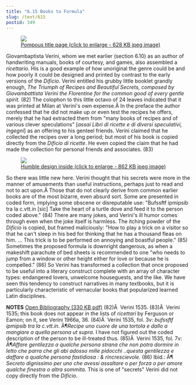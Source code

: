 ```yaml
---
title: "6.15 Books to Formula"
slug: /text/615
postid: 349
---
```

<p style="text-align: center;"></p>


<figure class="mkdn-figure">
    <a href="/images_full//6.00_Chapter_Six/HFS_024.01.jpg" class="mkdn-image-link">
    <img class="mkdn-image" src="/images_full//6.00_Chapter_Six/HFS_024.01.jpg" />
    <figcaption class="mkdn-figcaption">Pompous title page (click to enlarge - 628 KB jpeg image)</figcaption>
    </a>
</figure>

Giovambaptista Verini, whom we met earlier (section 6.10) as an author of handwriting manuals, books of courtesy, and games, also assembled a <em>ricettario</em>. His is a good example of how unoriginal the genre could be and how poorly it could be designed and printed by contrast to the early versions of the <em>Dificio</em>. Verini entitled his grubby little booklet grandly enough, <em>The Triumph of Recipes and Beautiful Secrets, composed by Giovambattista Verini the Florentine for the common good of every gentle spirit.</em> (82) The colophon to this little octavo of 24 leaves indicated that it was printed at Milan at Verini's own expense.Â In the preface the author confessed that he did not make up or even test the recipes he offers, merely that he had extracted them from "many books of recipes and of various clever speculations" [<em>assai Libri di ricette e di diversi speculativi, ingegni</em>] as an offering to his genteel friends. Verini claimed that he collected the recipes over a long period; but most of his book is copied directly from the <em>Dificio di ricette</em>. He even copied the claim that he had made the collection for personal friends and associates. (83)
<p style="text-align: center;"></p>


<figure class="mkdn-figure">
    <a href="/images_full//6.00_Chapter_Six/HFS_024.02.jpg" class="mkdn-image-link">
    <img class="mkdn-image" src="/images_full//6.00_Chapter_Six/HFS_024.02.jpg" />
    <figcaption class="mkdn-figcaption">Humble design inside (click to enlarge - 862 KB jpeg image)</figcaption>
    </a>
</figure>

So there was little new here. Verini thought that his secrets were more in the manner of amusements than useful instructions, perhaps just to read and not to act upon.Â Those that do not clearly derive from common earlier books are of the most bizarre, even absurd sort. Some are presented in coded form, implying some obscene or disreputable use: "Bufssftf ipmipsib tra la c.vtt.in [sic] Take the heart of a turtle dove and feed it to the person coded above." (84) There are many jokes, and Verini's ill humor comes through even when the joke itself is harmless. The itching powder of the <em>Dificio</em> is copied, but framed maliciously: "How to play a trick on a visitor so that he can't sleep in his bed for thinking that he has a thousand fleas on him. ... This trick is to be performed on annoying and boastful people." (85) Sometimes the proposed formula is downright dangerous, as when a makeshift parachute of bed sheets is recommended to one "who needs to jump from a window or other height either for love or because he is compelled." (86) So Verini has transformed a collection that once proposed to be useful into a literary construct complete with an array of character types: endangered lovers, unwelcome houseguests, and the like. We have seen this tendency to construct narratives in many textbooks, but it is particularly characteristic of vernacular books that popularized learned Latin disciplines.

<strong>NOTES</strong>
<a href="http://www.humanismforsale.org/bibliography.pdf" target="new">Open Bibliography (330 KB pdf)</a>
(82)Â  Verini 1535.
(83)Â  Verini 1535; this book does not appear in the lists of <em>ricettari</em> by Ferguson or Eamon; on it, see Verini 1966a, 36.
(84)Â  Verini 1535, fol. 3v: <em>bufssftf ipmipsib tra la c.vtt.in</em>. Â¶<em>Recipe uno cuore de una tortola e dallo a mangiare a quella persona ut supra</em>. I have not figured out the coded description of the person to be ill-treated thus.
(85)Â  Verini 1535, fol. 7v: Â¶<em>Affare gentilezza a qualche persona strana che non potra dormire in letto che parra che gli abi adosso mille pidocchi ..questa gentilezza e daffare a qualche persona fastidiosa : &amp; rincrescievole.</em>
(86) Ibid.: Â¶ <em>Secreto dignissimo per uno che avessi assaltare o per forza o per amore qualche finestra o altra sommita</em>. This is one of "secrets" Verini did not copy directly from the <em>Dificio</em>.
